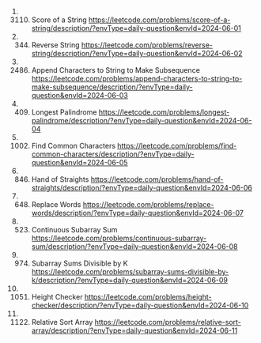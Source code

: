 1. 3110. Score of a String
https://leetcode.com/problems/score-of-a-string/description/?envType=daily-question&envId=2024-06-01
2. 344. Reverse String
https://leetcode.com/problems/reverse-string/description/?envType=daily-question&envId=2024-06-02
3. 2486. Append Characters to String to Make Subsequence
https://leetcode.com/problems/append-characters-to-string-to-make-subsequence/description/?envType=daily-question&envId=2024-06-03
4. 409. Longest Palindrome
https://leetcode.com/problems/longest-palindrome/description/?envType=daily-question&envId=2024-06-04
5. 1002. Find Common Characters
https://leetcode.com/problems/find-common-characters/description/?envType=daily-question&envId=2024-06-05
6. 846. Hand of Straights
https://leetcode.com/problems/hand-of-straights/description/?envType=daily-question&envId=2024-06-06
7. 648. Replace Words
https://leetcode.com/problems/replace-words/description/?envType=daily-question&envId=2024-06-07
8. 523. Continuous Subarray Sum
https://leetcode.com/problems/continuous-subarray-sum/description/?envType=daily-question&envId=2024-06-08
9. 974. Subarray Sums Divisible by K
https://leetcode.com/problems/subarray-sums-divisible-by-k/description/?envType=daily-question&envId=2024-06-09
10. 1051. Height Checker
https://leetcode.com/problems/height-checker/description/?envType=daily-question&envId=2024-06-10
11. 1122. Relative Sort Array
https://leetcode.com/problems/relative-sort-array/description/?envType=daily-question&envId=2024-06-11
